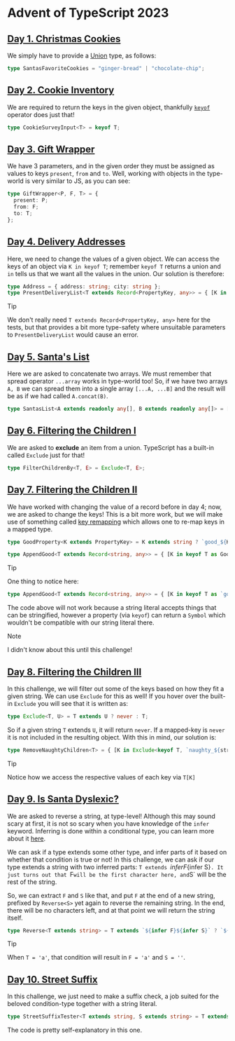 # Advent of TypeScript 2023

## [Day 1. Christmas Cookies](https://typehero.dev/challenge/day-1)

We simply have to provide a [Union](https://www.typescriptlang.org/docs/handbook/typescript-in-5-minutes-func.html#unions) type, as follows:

```ts
type SantasFavoriteCookies = "ginger-bread" | "chocolate-chip";
```

## [Day 2. Cookie Inventory](https://typehero.dev/challenge/day-2)

We are required to return the keys in the given object, thankfully [`keyof`](https://www.typescriptlang.org/docs/handbook/2/keyof-types.html#the-keyof-type-operator) operator does just that!

```ts
type CookieSurveyInput<T> = keyof T;
```

## [Day 3. Gift Wrapper](https://typehero.dev/challenge/day-3)

We have 3 parameters, and in the given order they must be assigned as values to keys `present`, `from` and `to`. Well, working with objects in the type-world is very similar to JS, as you can see:

```ts
type GiftWrapper<P, F, T> = {
  present: P;
  from: F;
  to: T;
};
```

## [Day 4. Delivery Addresses](https://typehero.dev/challenge/day-4)

Here, we need to change the values of a given object. We can access the keys of an object via `K in keyof T`; remember `keyof T` returns a union and `in` tells us that we want all the values in the union. Our solution is therefore:

```ts
type Address = { address: string; city: string };
type PresentDeliveryList<T extends Record<PropertyKey, any>> = { [K in keyof T]: Address };
```

> [!TIP]
>
> We don't really need `T extends Record<PropertyKey, any>` here for the tests, but that provides a bit more type-safety where unsuitable parameters to `PresentDeliveryList` would cause an error.

## [Day 5. Santa's List](https://typehero.dev/challenge/day-5)

Here we are asked to concatenate two arrays. We must remember that spread operator `...array` works in type-world too! So, if we have two arrays `A, B` we can spread them into a single array `[...A, ...B]` and the result will be as if we had called `A.concat(B)`.

```ts
type SantasList<A extends readonly any[], B extends readonly any[]> = [...A, ...B];
```

## [Day 6. Filtering the Children I](https://typehero.dev/challenge/day-6)

We are asked to **exclude** an item from a union. TypeScript has a built-in called `Exclude` just for that!

```ts
type FilterChildrenBy<T, E> = Exclude<T, E>;
```

## [Day 7. Filtering the Children II](https://typehero.dev/challenge/day-7)

We have worked with changing the value of a record before in day 4; now, we are asked to change the keys! This is a bit more work, but we will make use of something called [key remapping](https://www.typescriptlang.org/docs/handbook/2/mapped-types.html#key-remapping-via-as) which allows one to re-map keys in a mapped type.

```ts
type GoodProperty<K extends PropertyKey> = K extends string ? `good_${K}` : never;

type AppendGood<T extends Record<string, any>> = { [K in keyof T as GoodProperty<K>]: T[K] };
```

> [!TIP]
>
> One thing to notice here:
>
> ```ts
> type AppendGood<T extends Record<string, any>> = { [K in keyof T as `good_$`]: T[K] };
> ```
>
> The code above will not work because a string literal accepts things that can be stringified, however a property (via `keyof`) can return a `Symbol` which wouldn't be compatible with our string literal there.

> [!NOTE]
>
> I didn't know about this until this challenge!

## [Day 8. Filtering the Children III](https://typehero.dev/challenge/day-8)

In this challenge, we will filter out some of the keys based on how they fit a given string. We can use `Exclude` for this as well! If you hover over the built-in `Exclude` you will see that it is written as:

```ts
type Exclude<T, U> = T extends U ? never : T;
```

So if a given string `T` extends `U`, it will return `never`. If a mapped-key is `never` it is not included in the resulting object. With this in mind, our solution is:

```ts
type RemoveNaughtyChildren<T> = { [K in Exclude<keyof T, `naughty_${string}`>]: T[K] };
```

> [!TIP]
>
> Notice how we access the respective values of each key via `T[K]`

## [Day 9. Is Santa Dyslexic?](https://typehero.dev/challenge/day-9)

We are asked to reverse a string, at type-level! Although this may sound scary at first, it is not so scary when you have knowledge of the `infer` keyword. Inferring is done within a conditional type, you can learn more about it [here](https://www.typescriptlang.org/docs/handbook/2/conditional-types.html#inferring-within-conditional-types).

We can ask if a type extends some other type, and infer parts of it based on whether that condition is true or not! In this challenge, we can ask if our type extends a string with two inferred parts: `T extends `${infer F}${infer S}`. It just turns out that `F`will be the first character here, and`S` will be the rest of the string.

So, we can extract `F` and `S` like that, and put `F` at the end of a new string, prefixed by `Reverse<S>` yet again to reverse the remaining string. In the end, there will be no characters left, and at that point we will return the string itself.

```ts
type Reverse<T extends string> = T extends `${infer F}${infer S}` ? `${Reverse<S>}${F}` : T;
```

> [!TIP]
>
> When `T = 'a'`, that condition will result in `F = 'a'` and `S = ''`.

## [Day 10. Street Suffix](https://typehero.dev/challenge/day-10)

In this challenge, we just need to make a suffix check, a job suited for the beloved condition-type together with a string literal.

```ts
type StreetSuffixTester<T extends string, S extends string> = T extends `${string}${S}` ? true : false;
```

The code is pretty self-explanatory in this one.

